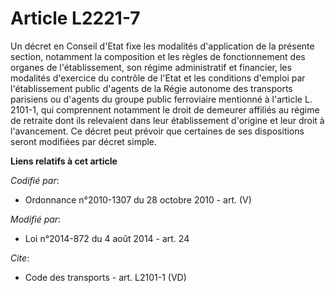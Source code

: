 # Article L2221-7

Un décret en Conseil d'Etat fixe les modalités d'application de la présente section, notamment la composition et les règles
de fonctionnement des organes de l'établissement, son régime administratif et financier, les modalités d'exercice du contrôle
de l'Etat et les conditions d'emploi par l'établissement public d'agents de la Régie autonome des transports parisiens ou
d'agents du groupe public ferroviaire mentionné à l'article L. 2101-1, qui comprennent notamment le droit de demeurer
affiliés au régime de retraite dont ils relevaient dans leur établissement d'origine et leur droit à l'avancement. Ce décret
peut prévoir que certaines de ses dispositions seront modifiées par décret simple.

**Liens relatifs à cet article**

_Codifié par_:

  - Ordonnance n°2010-1307 du 28 octobre 2010 - art. (V)

_Modifié par_:

  - Loi n°2014-872 du 4 août 2014 - art. 24

_Cite_:

  - Code des transports - art. L2101-1 (VD)
